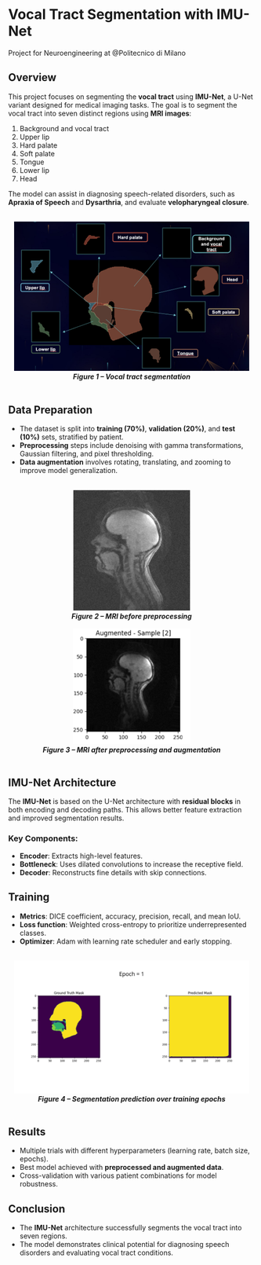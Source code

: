 # Vocal Tract Segmentation with IMU-Net

Project for Neuroengineering at @Politecnico di Milano

## Overview

This project focuses on segmenting the **vocal tract** using **IMU-Net**, a U-Net variant designed for medical imaging tasks. The goal is to segment the vocal tract into seven distinct regions using **MRI images**:

1. Background and vocal tract
2. Upper lip
3. Hard palate
4. Soft palate
5. Tongue
6. Lower lip
7. Head

The model can assist in diagnosing speech-related disorders, such as **Apraxia of Speech** and **Dysarthria**, and evaluate **velopharyngeal closure**.

<br> 

<div align="center">
   <img width="480" alt="Vocal Tract Segmentation" src="IMAGES/Screenshot 2025-01-17 alle 01.39.54.png">
   <br>
   <strong><em>Figure 1 – Vocal tract segmentation</em></strong>
</div>

<br>

## Data Preparation

- The dataset is split into **training (70%)**, **validation (20%)**, and **test (10%)** sets, stratified by patient.
- **Preprocessing** steps include denoising with gamma transformations, Gaussian filtering, and pixel thresholding.
- **Data augmentation** involves rotating, translating, and zooming to improve model generalization.

<br> 

<div align="center">
   <img width="240" alt="Preprocessing MRI" src="IMAGES/iniziale.jpg">
   <br>
   <strong><em>Figure 2 – MRI before preprocessing</em></strong>
</div>

<br>

<div align="center">
   <img width="240" alt="Augmented MRI" src="IMAGES/augm proc.png">
   <br>
   <strong><em>Figure 3 – MRI after preprocessing and augmentation</em></strong>
</div>

<br>

## IMU-Net Architecture

The **IMU-Net** is based on the U-Net architecture with **residual blocks** in both encoding and decoding paths. This allows better feature extraction and improved segmentation results.

### Key Components:
- **Encoder**: Extracts high-level features.
- **Bottleneck**: Uses dilated convolutions to increase the receptive field.
- **Decoder**: Reconstructs fine details with skip connections.

## Training

- **Metrics**: DICE coefficient, accuracy, precision, recall, and mean IoU.
- **Loss function**: Weighted cross-entropy to prioritize underrepresented classes.
- **Optimizer**: Adam with learning rate scheduler and early stopping.

<br> 

<div align="center">
   <img width="480" alt="Training Animation" src="IMAGES/video.gif">
   <br>
   <strong><em>Figure 4 – Segmentation prediction over training epochs</em></strong>
</div>

<br>

## Results

- Multiple trials with different hyperparameters (learning rate, batch size, epochs).
- Best model achieved with **preprocessed and augmented data**.
- Cross-validation with various patient combinations for model robustness.

## Conclusion

- The **IMU-Net** architecture successfully segments the vocal tract into seven regions.
- The model demonstrates clinical potential for diagnosing speech disorders and evaluating vocal tract conditions.
